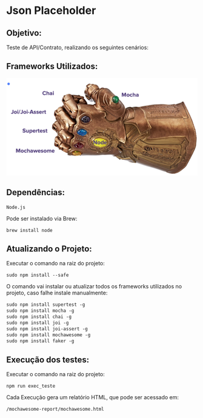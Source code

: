 # Json Placeholder

## **Objetivo:**
  Teste de API/Contrato, realizando os seguintes cenários: 



## **Frameworks Utilizados:**

<img src="https://github.com/DarlingL/json_placeholder/blob/master/support/frameworks.png?raw=true" width="550">



## **Dependências:**
```
Node.js
```
Pode ser instalado via Brew:
```
brew install node
```
## **Atualizando o Projeto:**

Executar o comando na raiz do projeto:
```
sudo npm install --safe
```
O comando vai instalar ou atualizar todos os frameworks utilizados no projeto, caso falhe instale manualmente:

```
sudo npm install supertest -g
sudo npm install mocha -g
sudo npm install chai -g
sudo npm install joi -g
sudo npm install joi-assert -g
sudo npm install mochawesome -g
sudo npm install faker -g
```


## **Execução dos testes:**
Executar o comando na raiz do projeto:
```
npm run exec_teste
```

Cada Execução gera um relatório HTML, que pode ser acessado em:
```
/mochawesome-report/mochawesome.html
```